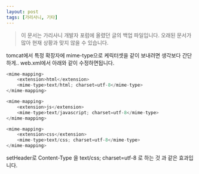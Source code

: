 ```yaml
---
layout: post
tags: [가리사니, 기타]
---
```


> 이 문서는 가리사니 개발자 포럼에 올렸던 글의 백업 파일입니다.
오래된 문서가 많아 현재 상황과 맞지 않을 수 있습니다.


tomcat에서 특정 확장자에 mime-type으로 케릭터셋을 같이 보내려면 생각보다 간단하게..
web.xml에서 아래와 같이 수정하면됩니다.


``` java
<mime-mapping>
	<extension>html</extension>
	<mime-type>text/html; charset=utf-8</mime-type>
</mime-mapping>

<mime-mapping>
	<extension>js</extension>
	<mime-type>text/javascript; charset=utf-8</mime-type>
</mime-mapping>

<mime-mapping>
	<extension>css</extension>
	<mime-type>text/css; charset=utf-8</mime-type>
</mime-mapping>

```

setHeader로 Content-Type 을 text/css; charset=utf-8 로 하는 것 과 같은 효과입니다.